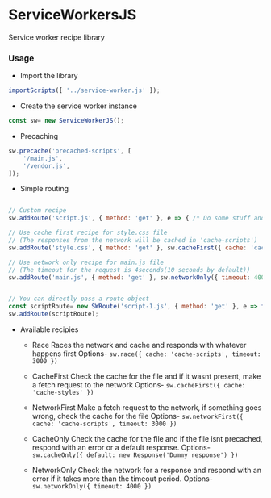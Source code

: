 # ServiceWorkersJS

Service worker recipe library


### Usage

* Import the library
```javascript
importScripts([ '../service-worker.js' ]);
```

* Create the service worker instance
```javascript
const sw= new ServiceWorkerJS();
```

* Precaching
```javascript
sw.precache('precached-scripts', [
	'/main.js',
	'/vendor.js',
]);
```

* Simple routing

```javascript

// Custom recipe
sw.addRoute('script.js', { method: 'get' }, e => { /* Do some stuff and return a promise */ });

// Use cache first recipe for style.css file
// (The responses from the network will be cached in 'cache-scripts')
sw.addRoute('style.css', { method: 'get' }, sw.cacheFirst({ cache: 'cache-styles' }));

// Use network only recipe for main.js file
// (The timeout for the request is 4seconds(10 seconds by default))
sw.addRoute('main.js', { method: 'get' }, sw.networkOnly({ timeout: 4000 }));


// You can directly pass a route object
const scriptRoute= new SWRoute('script-1.js', { method: 'get' }, e => fetch(e.request));
sw.addRoute(scriptRoute);

```


* Available recipies

	- Race
		Races the network and cache and responds with whatever happens first
		Options- ``` sw.race({ cache: 'cache-scripts', timeout: 3000 }) ```

	- CacheFirst
		Check the cache for the file and if it wasnt present, make a fetch request to the network
		Options- ``` sw.cacheFirst({ cache: 'cache-styles' }) ```

	- NetworkFirst
		Make a fetch request to the network, if something goes wrong, check the cache for the file
		Options- ``` sw.networkFirst({ cache: 'cache-scripts', timeout: 3000 }) ```

	- CacheOnly
		Check the cache for the file and if the file isnt precached, respond with an error or a default response.
		Options- ``` sw.cacheOnly({ default: new Response('Dummy response') }) ```

	- NetworkOnly
		Check the network for a response and respond with an error if it takes more than the timeout period.
		Options- ``` sw.networkOnly({ timeout: 4000 }) ```



